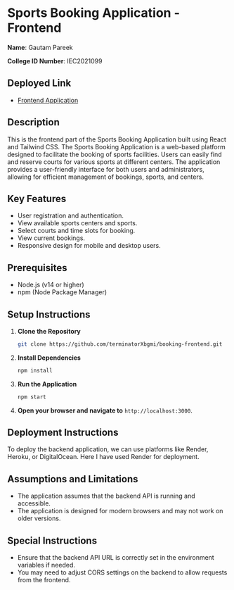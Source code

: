 # Sports Booking Application - Frontend

**Name**: Gautam Pareek

**College ID Number**: IEC2021099

## Deployed Link
- [Frontend Application]((https://booking-frontend-dhcj.onrender.com))

## Description
This is the frontend part of the Sports Booking Application built using React and Tailwind CSS. The Sports Booking Application is a web-based platform designed to facilitate the booking of sports facilities. Users can easily find and reserve courts for various sports at different centers. The application provides a user-friendly interface for both users and administrators, allowing for efficient management of bookings, sports, and centers.

## Key Features
- User registration and authentication.
- View available sports centers and sports.
- Select courts and time slots for booking.
- View current bookings.
- Responsive design for mobile and desktop users.

## Prerequisites
- Node.js (v14 or higher)
- npm (Node Package Manager)

## Setup Instructions

1. **Clone the Repository**
   ```bash
   git clone https://github.com/terminatorXbgmi/booking-frontend.git
   ```

2. **Install Dependencies**
   ```bash
   npm install
   ```

3. **Run the Application**
   ```bash
   npm start
   ```

4. **Open your browser and navigate to** `http://localhost:3000`.

## Deployment Instructions
To deploy the backend application, we can use platforms like Render, Heroku, or DigitalOcean. Here I have used Render for deployment.

## Assumptions and Limitations
- The application assumes that the backend API is running and accessible.
- The application is designed for modern browsers and may not work on older versions.

## Special Instructions
- Ensure that the backend API URL is correctly set in the environment variables if needed.
- You may need to adjust CORS settings on the backend to allow requests from the frontend.

